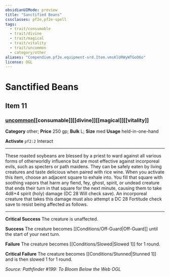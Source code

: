 ```yaml
---
obsidianUIMode: preview
title: "Sanctified Beans"
cssclasses: pf2e,pf2e-spell
tags:
  - trait/consumable
  - trait/divine
  - trait/magical
  - trait/vitality
  - trait/uncommon
  - category/other
aliases: "Compendium.pf2e.equipment-srd.Item.vmsKlURWyWTGoO6o"
license: OGL
---
```

# Sanctified Beans
## Item 11
### [uncommon](uncommon "Uncommon Rarity Trait")[[consumable]][[divine]][[magical]][[vitality]]

**Category** other; 
**Price** 250 gp; 
**Bulk** L; **Size** med
**Usage** held-in-one-hand

**Activate** `pf2:2` Interact

* * *

These roasted soybeans are blessed by a priest to ward against all various forms of otherworldly influence but are most effective against incorporeal evils, such as specters or path maidens. They can be safely eaten by living creatures and taste delicious when paired with rice wine. When you activate this item, choose an adjacent square to exhale into. You fill that square with soothing vapors that harm any fiend, fey, ghost, spirit, or undead creature that ends their turn in that square for the next minute, causing them to take 4d8+4 spirit (holy) damage (DC 28 Will check save). An incorporeal creature that takes this damage must also attempt a DC 28 Fortitude check save to resist being affected as follows.

* * *

**Critical Success** The creature is unaffected.

**Success** The creature becomes [[Conditions/Off-Guard|Off-Guard]] until the start of your next turn.

**Failure** The creature becomes [[Conditions/Slowed|Slowed 1]] for 1 round.

**Critical Failure** The creature becomes [[Conditions/Stunned|Stunned 1]] and is then slowed 1 for 1 round.

*Source: Pathfinder #199: To Bloom Below the Web*
*OGL*
